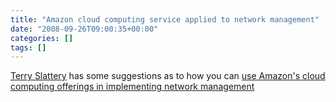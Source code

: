 ```yaml
---
title: "Amazon cloud computing service applied to network management"
date: "2008-09-26T09:00:35+00:00"
categories: []
tags: []
---
```


<a href="http://web.archive.org/web/20100118134814/http://connection.netcordia.com:80/blogs/terrys_blog/default.aspx">Terry Slattery</a> has some suggestions as to how you can <a href="http://web.archive.org/web/20081228045223/http://connection.netcordia.com:80/blogs/terrys_blog/archive/2008/08/04/cloud-computing-applied-to-network-management.aspx">use Amazon's cloud computing offerings in implementing network management</a>
